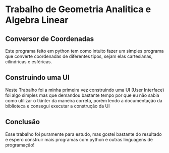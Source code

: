 # Trabalho de Geometria Analitica e Algebra Linear

## Conversor de Coordenadas

Este programa feito em python tem como intuito fazer um simples programa que converte coordenadas de diferentes tipos, sejam elas cartesianas, cilindricas e esféricas.

## Construindo uma UI

Neste Trabalho foi a minha primeira vez construindo uma UI (User Interface) foi algo simples mas que demandou bastante tempo por que eu não sabia como utilizar o tkinter da maneira correta, porém lendo a documentação da biblioteca e consegui executar a construção da UI

## Conclusão

Esse trabalho foi puramente para estudo, mas gostei bastante do resultado e espero construir mais programas com python e outras linguagens de programação!

